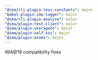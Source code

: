 ```yaml
---
"@ima/cli-plugin-less-constants": major
"babel-plugin-ima-logger": major
"@ima/cli-plugin-analyze": major
"@ima/plugin-rest-client": major
"@ima/plugin-useragent": major
"@ima/plugin-self-xss": major
"@ima/plugin-atoms": major
---
```


IMA@19 compatibility fixes
